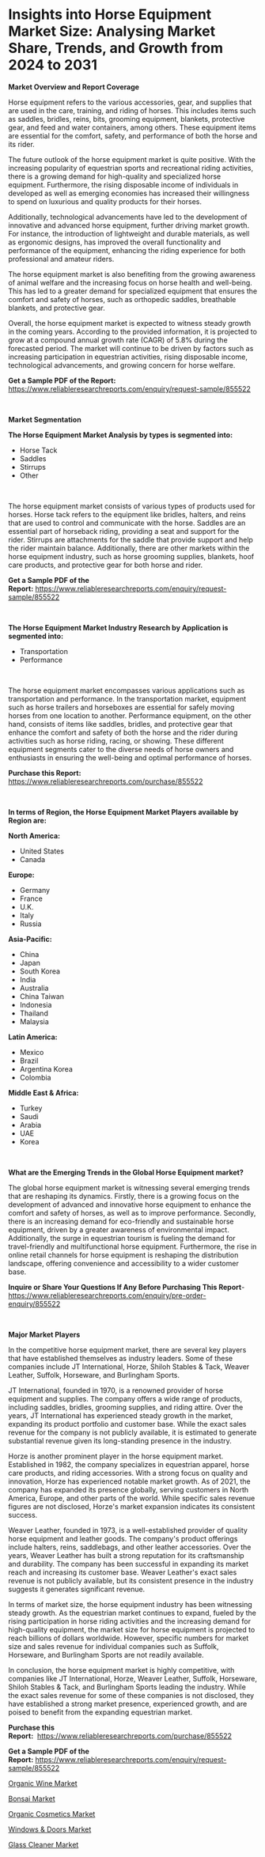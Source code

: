 <p><h1>Insights into Horse Equipment Market Size: Analysing Market Share, Trends, and Growth from 2024 to 2031</h1></p><p><strong>Market Overview and Report Coverage</strong></p>
<p><p>Horse equipment refers to the various accessories, gear, and supplies that are used in the care, training, and riding of horses. This includes items such as saddles, bridles, reins, bits, grooming equipment, blankets, protective gear, and feed and water containers, among others. These equipment items are essential for the comfort, safety, and performance of both the horse and its rider.</p><p>The future outlook of the horse equipment market is quite positive. With the increasing popularity of equestrian sports and recreational riding activities, there is a growing demand for high-quality and specialized horse equipment. Furthermore, the rising disposable income of individuals in developed as well as emerging economies has increased their willingness to spend on luxurious and quality products for their horses.</p><p>Additionally, technological advancements have led to the development of innovative and advanced horse equipment, further driving market growth. For instance, the introduction of lightweight and durable materials, as well as ergonomic designs, has improved the overall functionality and performance of the equipment, enhancing the riding experience for both professional and amateur riders.</p><p>The horse equipment market is also benefiting from the growing awareness of animal welfare and the increasing focus on horse health and well-being. This has led to a greater demand for specialized equipment that ensures the comfort and safety of horses, such as orthopedic saddles, breathable blankets, and protective gear.</p><p>Overall, the horse equipment market is expected to witness steady growth in the coming years. According to the provided information, it is projected to grow at a compound annual growth rate (CAGR) of 5.8% during the forecasted period. The market will continue to be driven by factors such as increasing participation in equestrian activities, rising disposable income, technological advancements, and growing concern for horse welfare.</p></p>
<p><strong>Get a Sample PDF of the Report:</strong> <a href="https://www.reliableresearchreports.com/enquiry/request-sample/855522">https://www.reliableresearchreports.com/enquiry/request-sample/855522</a></p>
<p>&nbsp;</p>
<p><strong>Market Segmentation</strong></p>
<p><strong>The Horse Equipment Market Analysis by types is segmented into:</strong></p>
<p><ul><li>Horse Tack</li><li>Saddles</li><li>Stirrups</li><li>Other</li></ul></p>
<p>&nbsp;</p>
<p><p>The horse equipment market consists of various types of products used for horses. Horse tack refers to the equipment like bridles, halters, and reins that are used to control and communicate with the horse. Saddles are an essential part of horseback riding, providing a seat and support for the rider. Stirrups are attachments for the saddle that provide support and help the rider maintain balance. Additionally, there are other markets within the horse equipment industry, such as horse grooming supplies, blankets, hoof care products, and protective gear for both horse and rider.</p></p>
<p><strong>Get a Sample PDF of the Report:</strong>&nbsp;<a href="https://www.reliableresearchreports.com/enquiry/request-sample/855522">https://www.reliableresearchreports.com/enquiry/request-sample/855522</a></p>
<p>&nbsp;</p>
<p><strong>The Horse Equipment Market Industry Research by Application is segmented into:</strong></p>
<p><ul><li>Transportation</li><li>Performance</li></ul></p>
<p>&nbsp;</p>
<p><p>The horse equipment market encompasses various applications such as transportation and performance. In the transportation market, equipment such as horse trailers and horseboxes are essential for safely moving horses from one location to another. Performance equipment, on the other hand, consists of items like saddles, bridles, and protective gear that enhance the comfort and safety of both the horse and the rider during activities such as horse riding, racing, or showing. These different equipment segments cater to the diverse needs of horse owners and enthusiasts in ensuring the well-being and optimal performance of horses.</p></p>
<p><strong>Purchase this Report:</strong>&nbsp; <a href="https://www.reliableresearchreports.com/purchase/855522">https://www.reliableresearchreports.com/purchase/855522</a></p>
<p>&nbsp;</p>
<p><strong>In terms of Region, the Horse Equipment Market Players available by Region are:</strong></p>
<p>
    <p> <strong> North America: </strong>
        <ul>
            <li>United States</li>
            <li>Canada</li>
        </ul>
        </p> 
    <p> <strong> Europe: </strong>
        <ul>
            <li>Germany</li>
            <li>France</li>
            <li>U.K.</li>
            <li>Italy</li>
            <li>Russia</li>
        </ul>
        </p> 
    <p> <strong> Asia-Pacific: </strong>
        <ul>
            <li>China</li>
            <li>Japan</li>
            <li>South Korea</li>
            <li>India</li>
            <li>Australia</li>
            <li>China Taiwan</li>
            <li>Indonesia</li>
            <li>Thailand</li>
            <li>Malaysia</li>
        </ul>
        </p> 
    <p> <strong> Latin America: </strong>
        <ul>
            <li>Mexico</li>
            <li>Brazil</li>
            <li>Argentina Korea</li>
            <li>Colombia</li>
        </ul>
        </p> 
    <p> <strong> Middle East & Africa: </strong>
        <ul>
            <li>Turkey</li>
            <li>Saudi</li>
            <li>Arabia</li>
            <li>UAE</li>
            <li>Korea</li>
        </ul>
    </p>
    </p>
<p>&nbsp;</p>
<p><strong>What are the Emerging Trends in the Global Horse Equipment market?</strong></p>
<p><p>The global horse equipment market is witnessing several emerging trends that are reshaping its dynamics. Firstly, there is a growing focus on the development of advanced and innovative horse equipment to enhance the comfort and safety of horses, as well as to improve performance. Secondly, there is an increasing demand for eco-friendly and sustainable horse equipment, driven by a greater awareness of environmental impact. Additionally, the surge in equestrian tourism is fueling the demand for travel-friendly and multifunctional horse equipment. Furthermore, the rise in online retail channels for horse equipment is reshaping the distribution landscape, offering convenience and accessibility to a wider customer base.</p></p>
<p><strong>Inquire or Share Your Questions If Any Before Purchasing This Report</strong>- <a href="https://www.reliableresearchreports.com/enquiry/pre-order-enquiry/855522">https://www.reliableresearchreports.com/enquiry/pre-order-enquiry/855522</a></p>
<p>&nbsp;</p>
<p><strong>Major Market Players</strong></p>
<p><p>In the competitive horse equipment market, there are several key players that have established themselves as industry leaders. Some of these companies include JT International, Horze, Shiloh Stables & Tack, Weaver Leather, Suffolk, Horseware, and Burlingham Sports.</p><p>JT International, founded in 1970, is a renowned provider of horse equipment and supplies. The company offers a wide range of products, including saddles, bridles, grooming supplies, and riding attire. Over the years, JT International has experienced steady growth in the market, expanding its product portfolio and customer base. While the exact sales revenue for the company is not publicly available, it is estimated to generate substantial revenue given its long-standing presence in the industry.</p><p>Horze is another prominent player in the horse equipment market. Established in 1982, the company specializes in equestrian apparel, horse care products, and riding accessories. With a strong focus on quality and innovation, Horze has experienced notable market growth. As of 2021, the company has expanded its presence globally, serving customers in North America, Europe, and other parts of the world. While specific sales revenue figures are not disclosed, Horze's market expansion indicates its consistent success.</p><p>Weaver Leather, founded in 1973, is a well-established provider of quality horse equipment and leather goods. The company's product offerings include halters, reins, saddlebags, and other leather accessories. Over the years, Weaver Leather has built a strong reputation for its craftsmanship and durability. The company has been successful in expanding its market reach and increasing its customer base. Weaver Leather's exact sales revenue is not publicly available, but its consistent presence in the industry suggests it generates significant revenue.</p><p>In terms of market size, the horse equipment industry has been witnessing steady growth. As the equestrian market continues to expand, fueled by the rising participation in horse riding activities and the increasing demand for high-quality equipment, the market size for horse equipment is projected to reach billions of dollars worldwide. However, specific numbers for market size and sales revenue for individual companies such as Suffolk, Horseware, and Burlingham Sports are not readily available.</p><p>In conclusion, the horse equipment market is highly competitive, with companies like JT International, Horze, Weaver Leather, Suffolk, Horseware, Shiloh Stables & Tack, and Burlingham Sports leading the industry. While the exact sales revenue for some of these companies is not disclosed, they have established a strong market presence, experienced growth, and are poised to benefit from the expanding equestrian market.</p></p>
<p><strong>Purchase this Report:</strong>&nbsp;&nbsp;<a href="https://www.reliableresearchreports.com/purchase/855522">https://www.reliableresearchreports.com/purchase/855522</a></p>
<p></p>
<p><strong>Get a Sample PDF of the Report:</strong>&nbsp;<a href="https://www.reliableresearchreports.com/enquiry/request-sample/855522">https://www.reliableresearchreports.com/enquiry/request-sample/855522</a></p>
<p><p><a href="https://github.com/prosalinda88/Market-Research-Report-List-2/blob/main/organic-wine-market.md">Organic Wine Market</a></p><p><a href="https://github.com/abbypearson7765/Market-Research-Report-List-2/blob/main/bonsai-market.md">Bonsai Market</a></p><p><a href="https://github.com/dziulagalemab/Market-Research-Report-List-2/blob/main/organic-cosmetics-market.md">Organic Cosmetics Market</a></p><p><a href="https://github.com/grishafomin4852/Market-Research-Report-List-2/blob/main/windows-doors-market.md">Windows & Doors Market</a></p><p><a href="https://github.com/jonneygiverf/Market-Research-Report-List-2/blob/main/glass-cleaner-market.md">Glass Cleaner Market</a></p></p>